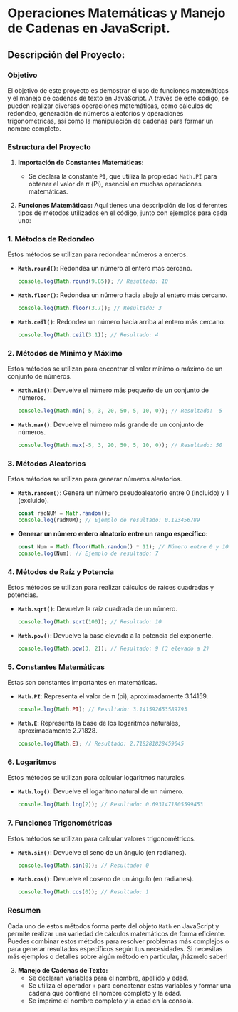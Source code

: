 # Operaciones Matemáticas y Manejo de Cadenas en JavaScript.

## Descripción del Proyecto:

### Objetivo
El objetivo de este proyecto es demostrar el uso de funciones matemáticas y el manejo de cadenas de texto en JavaScript. A través de este código, se pueden realizar diversas operaciones matemáticas, como cálculos de redondeo, generación de números aleatorios y operaciones trigonométricas, así como la manipulación de cadenas para formar un nombre completo.

### Estructura del Proyecto

1. **Importación de Constantes Matemáticas:**
   - Se declara la constante `PI`, que utiliza la propiedad `Math.PI` para obtener el valor de π (Pi), esencial en muchas operaciones matemáticas.

2. **Funciones Matemáticas:**
Aquí tienes una descripción de los diferentes tipos de métodos utilizados en el código, junto con ejemplos para cada uno:

### 1. **Métodos de Redondeo**

Estos métodos se utilizan para redondear números a enteros.

- **`Math.round()`**: Redondea un número al entero más cercano.
  ```javascript
  console.log(Math.round(9.85)); // Resultado: 10
  ```

- **`Math.floor()`**: Redondea un número hacia abajo al entero más cercano.
  ```javascript
  console.log(Math.floor(3.7)); // Resultado: 3
  ```

- **`Math.ceil()`**: Redondea un número hacia arriba al entero más cercano.
  ```javascript
  console.log(Math.ceil(3.1)); // Resultado: 4
  ```

### 2. **Métodos de Mínimo y Máximo**

Estos métodos se utilizan para encontrar el valor mínimo o máximo de un conjunto de números.

- **`Math.min()`**: Devuelve el número más pequeño de un conjunto de números.
  ```javascript
  console.log(Math.min(-5, 3, 20, 50, 5, 10, 0)); // Resultado: -5
  ```

- **`Math.max()`**: Devuelve el número más grande de un conjunto de números.
  ```javascript
  console.log(Math.max(-5, 3, 20, 50, 5, 10, 0)); // Resultado: 50
  ```

### 3. **Métodos Aleatorios**

Estos métodos se utilizan para generar números aleatorios.

- **`Math.random()`**: Genera un número pseudoaleatorio entre 0 (incluido) y 1 (excluido).
  ```javascript
  const radNUM = Math.random();
  console.log(radNUM); // Ejemplo de resultado: 0.123456789
  ```

- **Generar un número entero aleatorio entre un rango específico**:
  ```javascript
  const Num = Math.floor(Math.random() * 11); // Número entre 0 y 10
  console.log(Num); // Ejemplo de resultado: 7
  ```

### 4. **Métodos de Raíz y Potencia**

Estos métodos se utilizan para realizar cálculos de raíces cuadradas y potencias.

- **`Math.sqrt()`**: Devuelve la raíz cuadrada de un número.
  ```javascript
  console.log(Math.sqrt(100)); // Resultado: 10
  ```

- **`Math.pow()`**: Devuelve la base elevada a la potencia del exponente.
  ```javascript
  console.log(Math.pow(3, 2)); // Resultado: 9 (3 elevado a 2)
  ```

### 5. **Constantes Matemáticas**

Estas son constantes importantes en matemáticas.

- **`Math.PI`**: Representa el valor de π (pi), aproximadamente 3.14159.
  ```javascript
  console.log(Math.PI); // Resultado: 3.141592653589793
  ```

- **`Math.E`**: Representa la base de los logaritmos naturales, aproximadamente 2.71828.
  ```javascript
  console.log(Math.E); // Resultado: 2.718281828459045
  ```

### 6. **Logaritmos**

Estos métodos se utilizan para calcular logaritmos naturales.

- **`Math.log()`**: Devuelve el logaritmo natural de un número.
  ```javascript
  console.log(Math.log(2)); // Resultado: 0.6931471805599453
  ```

### 7. **Funciones Trigonométricas**

Estos métodos se utilizan para calcular valores trigonométricos.

- **`Math.sin()`**: Devuelve el seno de un ángulo (en radianes).
  ```javascript
  console.log(Math.sin(0)); // Resultado: 0
  ```

- **`Math.cos()`**: Devuelve el coseno de un ángulo (en radianes).
  ```javascript
  console.log(Math.cos(0)); // Resultado: 1
  ```

### Resumen

Cada uno de estos métodos forma parte del objeto `Math` en JavaScript y permite realizar una variedad de cálculos matemáticos de forma eficiente. Puedes combinar estos métodos para resolver problemas más complejos o para generar resultados específicos según tus necesidades. Si necesitas más ejemplos o detalles sobre algún método en particular, ¡házmelo saber!

3. **Manejo de Cadenas de Texto:**
   - Se declaran variables para el nombre, apellido y edad.
   - Se utiliza el operador `+` para concatenar estas variables y formar una cadena que contiene el nombre completo y la edad.
   - Se imprime el nombre completo y la edad en la consola.
